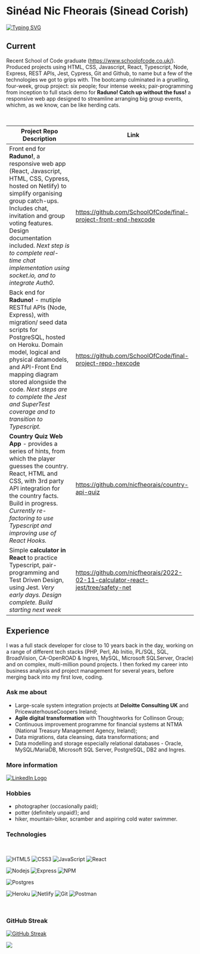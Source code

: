 # Sinéad Nic Fheorais (Sinead Corish)

<!-- From here: https://readme-typing-svg.herokuapp.com/demo/ -->

[![Typing SVG](https://readme-typing-svg.herokuapp.com?size=21&color=4296B3&lines=Developer+Analyst+Civil+Engineer+;Javascript+React+Node+Express;PostgreSQL+MySQL+Oracle+SQLServer)](https://git.io/typing-svg)

## Current

Recent School of Code graduate (https://www.schoolofcode.co.uk/). Produced
projects using HTML, CSS, Javascript, React, Typescript, Node, Express, REST
APIs, Jest, Cypress, Git and Github, to name but a few of the technologies we
got to grips with. The bootcamp culminated in a gruelling, four-week, group
project: six people; four intense weeks; pair-programming from inception to full
stack demo for **Raduno! Catch up without the fuss!** a responsive web app
designed to streamline arranging big group events, whichm, as we know, can be
like herding cats.

 <br />

| Project Repo Description                                                                                                                                                                                                                                                                                                                       | Link                                                                            |
| ---------------------------------------------------------------------------------------------------------------------------------------------------------------------------------------------------------------------------------------------------------------------------------------------------------------------------------------------- | ------------------------------------------------------------------------------- |
| Front end for **Raduno!**, a responsive web app (React, Javascript, HTML, CSS, Cypress, hosted on Netlify) to simplify organising group catch-ups. Includes chat, invitation and group voting features. Design documentation included. _Next step is to complete real-time chat implementation using socket.io, and to integrate Auth0._       | https://github.com/SchoolOfCode/final-project-front-end-hexcode                 |
| Back end for **Raduno!** - mutiple RESTful APIs (Node, Express), with migration/ seed data scripts for PostgreSQL, hosted on Heroku. Domain model, logical and physical datamodels, and API-Front End mapping diagram stored alongside the code. _Next steps are to complete the Jest and SuperTest coverage and to transition to Typescript._ | https://github.com/SchoolOfCode/final-project-repo-hexcode                      |
| **Country Quiz Web App** - provides a series of hints, from which the player guesses the country. React, HTML and CSS, with 3rd party API integration for the country facts. Build in progress. _Currently re-factoring to use Typescript and improving use of React Hooks._                                                                   | https://github.com/nicfheorais/country-api-quiz                                 |
| Simple **calculator in React** to practice Typescript, pair-programming and Test Driven Design, using Jest. _Very early days. Design complete. Build starting next week_                                                                                                                                                                       | https://github.com/nicfheorais/2022-02-11-calculator-react-jest/tree/safety-net |

## Experience

I was a full stack developer for close to 10 years back in the day, working on a
range of different tech stacks (PHP, Perl, Ab Initio, PL/SQL, SQL, BroadVision,
CA-OpenROAD & Ingres, MySQL, Microsoft SQLServer, Oracle) and on complex,
multi-million pound projects. I then forked my career into business analysis and
project management for several years, before merging back into my first love,
coding.

<!-- | Company | Client/Project | Experience |
| ------- | -------------- | ---------- |
| TBC     | TBC            | TBC        |
| TBC     | TBC            | TBC        |
| TBC     | TBC            | TBC        |
| TBC     | TBC            | TBC        |
| TBC     | TBC            | TBC        |
| TBC     | TBC            | TBC        | -->

### Ask me about

-   Large-scale system integration projects at **Deloitte Consulting UK** and
    PricewaterhouseCoopers Ireland;
-   **Agile digital transformation** with Thoughtworks for Collinson Group;
-   Continuous improvement programme for financial systems at NTMA (National
    Treasury Management Agency, Ireland);
-   Data migrations, data cleansing, data transformations; and
-   Data modelling and storage especially relational databases - Oracle,
    MySQL/MariaDB, Microsoft SQL Server, PostgreSQL, DB2 and Ingres.

### More information

<a href="https://www.linkedin.com/in/sineadcorish" title="LinkedIn"><img src="https://img.shields.io/badge/LinkedIn-0077B5?style=for-the-badge&logo=linkedin&logoColor=white"  alt="LinkedIn Logo"  /></a>

### Hobbies

-   photographer (occasionally paid);
-   potter (definitely unpaid!); and
-   hiker, mountain-biker, scramber and aspiring cold water swimmer.

### Technologies

<br />
<!-- TODO: add in Perl, PHP, C, PL/SQL, T-SQL -->

![HTML5](https://img.shields.io/badge/HTML5-E34F26?style=for-the-badge&logo=html5&logoColor=white)
![CSS3](https://img.shields.io/badge/CSS3-1572B6?style=for-the-badge&logo=css3&logoColor=white)
![JavaScript](https://img.shields.io/badge/JavaScript-323330?style=for-the-badge&logo=javascript&logoColor=F7DF1E)
![React](https://img.shields.io/badge/React-20232A?style=for-the-badge&logo=react&logoColor=61DAFB)

![Nodejs](https://img.shields.io/badge/Node.js-339933?style=for-the-badge&logo=nodedotjs&logoColor=white)
![Express](https://img.shields.io/badge/Express.js-404D59?style=for-the-badge)
![NPM](https://img.shields.io/badge/npm-CB3837?style=for-the-badge&logo=npm&logoColor=white)

![Postgres](https://img.shields.io/badge/postgres-%23316192.svg?style=for-the-badge&logo=postgresql&logoColor=white)

![Heroku](https://img.shields.io/badge/heroku-%23430098.svg?style=for-the-badge&logo=heroku&logoColor=white)
![Netlify](https://img.shields.io/badge/netlify-%23000000.svg?style=for-the-badge&logo=netlify&logoColor=#00C7B7)
![Git](https://img.shields.io/badge/git-%23F05033.svg?style=for-the-badge&logo=git&logoColor=white)
![Postman](https://img.shields.io/badge/Postman-FF6C37?style=for-the-badge&logo=postman&logoColor=white)

<br />

### GitHub Streak

[![GitHub Streak](https://github-readme-streak-stats.herokuapp.com?user=nicfheorais&theme=prussian&date_format=M%20j%5B%2C%20Y%5D)](https://git.io/streak-stats)

![](https://komarev.com/ghpvc/?username=nicfheorais&color=blue&label=Github+Profile+Views)
